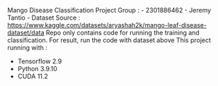 Mango Disease Classification Project
Group : - 2301886462 - Jeremy Tantio
        - 
Dataset Source : https://www.kaggle.com/datasets/aryashah2k/mango-leaf-disease-dataset/data
Repo only contains code for running the training and classification. For result, run the code with dataset above
This project running with :
- Tensorflow 2.9
- Python 3.9.10
- CUDA 11.2
